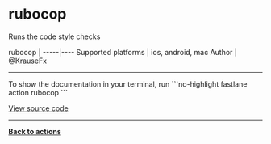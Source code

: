 # rubocop


Runs the code style checks







rubocop |
-----|----
Supported platforms | ios, android, mac
Author | @KrauseFx





<hr />
To show the documentation in your terminal, run
```no-highlight
fastlane action rubocop
```

<a href="https://github.com/fastlane/fastlane/blob/master/fastlane/lib/fastlane/actions/rubocop.rb" target="_blank">View source code</a>

<hr />

<a href="/actions"><b>Back to actions</b></a>
